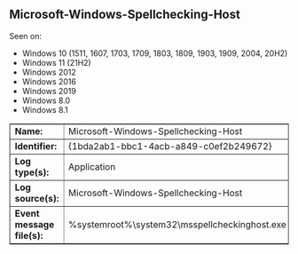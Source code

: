 ## Microsoft-Windows-Spellchecking-Host

Seen on:
* Windows 10 (1511, 1607, 1703, 1709, 1803, 1809, 1903, 1909, 2004, 20H2)
* Windows 11 (21H2)
* Windows 2012
* Windows 2016
* Windows 2019
* Windows 8.0
* Windows 8.1

<table border="1" class="docutils">
  <tbody>
    <tr>
      <td><b>Name:</b></td>
      <td>Microsoft-Windows-Spellchecking-Host</td>
    </tr>
    <tr>
      <td><b>Identifier:</b></td>
      <td>{1bda2ab1-bbc1-4acb-a849-c0ef2b249672}</td>
    </tr>
    <tr>
      <td><b>Log type(s):</b></td>
      <td>Application</td>
    </tr>
    <tr>
      <td><b>Log source(s):</b></td>
      <td>Microsoft-Windows-Spellchecking-Host</td>
    </tr>
    <tr>
      <td><b>Event message file(s):</b></td>
      <td>%systemroot%\system32\msspellcheckinghost.exe</td>
    </tr>
  </tbody>
</table>

&nbsp;

